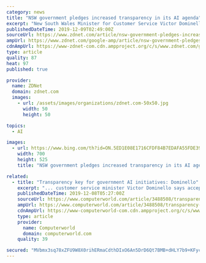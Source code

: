```yaml
---
category: news
title: "NSW government pledges increased transparency in its AI agenda"
excerpt: "New South Wales Minister for Customer Service Victor Dominello has pledged that transparency will be the focus for the state government when it formally launches its artificial intelligence (AI) strategy early March next year. \"As a citizen, the biggest question in the next five to 10 years is transparency. Who is ultimately making that ..."
publishedDateTime: 2019-12-09T02:49:00Z
sourceUrl: https://www.zdnet.com/article/nsw-government-pledges-increased-transparency-in-its-ai-agenda/
ampUrl: https://www.zdnet.com/google-amp/article/nsw-government-pledges-increased-transparency-in-its-ai-agenda/
cdnAmpUrl: https://www-zdnet-com.cdn.ampproject.org/c/s/www.zdnet.com/google-amp/article/nsw-government-pledges-increased-transparency-in-its-ai-agenda/
type: article
quality: 87
heat: 97
published: true

provider:
  name: ZDNet
  domain: zdnet.com
  images:
    - url: /assets/images/organizations/zdnet.com-50x50.jpg
      width: 50
      height: 50

topics:
  - AI

images:
  - url: https://www.bing.com/th?id=ON.5ED1E08E1716CFDF84B7EDAFA55FDE39
    width: 700
    height: 525
    title: "NSW government pledges increased transparency in its AI agenda"

related:
  - title: "Transparency key for government AI initiatives: Dominello"
    excerpt: "... customer service minister Victor Dominello says acceptance of government use of artificial intelligence (AI) will have to be built on what he describes as the “four pillars of trust”: Privacy, security, transparency and ethics. “I think trust is always an issue,” Dominello said when questioned at an event for media and startups ..."
    publishedDateTime: 2019-12-08T05:27:00Z
    sourceUrl: https://www.computerworld.com/article/3488508/transparency-key-for-government-ai-initiatives-dominello.html
    ampUrl: https://www.computerworld.com/article/3488508/transparency-key-for-government-ai-initiatives-dominello.amp.html
    cdnAmpUrl: https://www-computerworld-com.cdn.ampproject.org/c/s/www.computerworld.com/article/3488508/transparency-key-for-government-ai-initiatives-dominello.amp.html
    type: article
    provider:
      name: Computerworld
      domain: computerworld.com
    quality: 39

secured: "MVbmx3sq78xZFU9W8X0rihERmaCdthDIxO6An5DrD6Qt7BMB+dHLY7b9+KFycfRP+gXvf3JV8NdK3O0vTH+50N3YOv5kYpRLrBYFsfYYm33qzxtOxQitva9dvCMr8Y98yNtH/PejzGncWNjTxmEqwv7tXCJgBaP6oJoQaD43YhtbOySXIpW6ocUn03vFOlvkWJf2V3DRnYljpvdBZxGrtKnTRa87mnprmbvRyPzmv/RUCTnuDrE7iX+O+OCMUx3FfY1kLgLYVabXXytmXhvr0w==;Pu5dQojZlDy5NXHQ18dzjA=="
---
```


